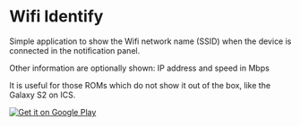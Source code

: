 # Wifi Identify #

Simple application to show the Wifi network name (SSID) when the device is connected in the notification panel.

Other information are optionally shown: IP address and speed in Mbps

It is useful for those ROMs which do not show it out of the box, like the Galaxy S2 on ICS.

<a href="https://play.google.com/store/apps/details?id=com.eezzyweb.wifiidentify">
  <img alt="Get it on Google Play"
       src="https://developer.android.com/images/brand/en_generic_rgb_wo_60.png" />
</a>
